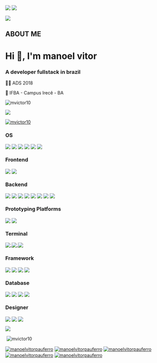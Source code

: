 <img src="https://github.com/mvictor10/fotos-casa/blob/main/banners/banner1_github.gif?raw=true">

<img src="https://github.com/mvictor10/mvictor10.github.io/blob/main/img/foto.jpg">
<p align="left">
   <a href="https://mvictor10.github.io" target="_blank">
      <img src="https://img.shields.io/website-up-down-green-red/http/monip.org.svg">
   </a>
</p>

## ABOUT ME

<h1 align="left">Hi 👋, I'm manoel vitor</h1>
<h3 align="left">A developer fullstack in brazil</h3>

<p align="left">
   👨‍💻 ADS 2018
</p>
<p align="left">
   🏫 IFBA - Campus Irecê - BA
</p>


<p align="left"> <img src="https://komarev.com/ghpvc/?username=mvictor10&label=Profile%20views&color=0e75b6&style=flat" alt="mvictor10" /> </p>

<p align="left">
   <img src="https://img.shields.io/github/followers/{mvictor10}.svg?style=social&label=Follow&maxAge=2592000"/>
</p>

<p align="left"> <a href="https://github.com/ryo-ma/github-profile-trophy"><img src="https://github-profile-trophy.vercel.app/?username=mvictor10" alt="mvictor10" /></a> </p>


<h3 align="left">OS</h3>
<p align="left"> 
   <a href="#" target="blank"><img align="center" src="https://img.shields.io/badge/Android-3DDC84?style=for-the-badge&logo=android&logoColor=white"  /></a>
   <a href="#" target="blank"><img align="center" src="https://img.shields.io/badge/Debian-A81D33?style=for-the-badge&logo=debian&logoColor=black"  /></a>
   <a href="#" target="blank"><img align="center" src="https://img.shields.io/badge/Kali_Linux-557C94?style=for-the-badge&logo=kali-linux&logoColor=white"  /></a>
   <a href="#" target="blank"><img align="center" src="https://img.shields.io/badge/Linux-FCC624?style=for-the-badge&logo=linux&logoColor=black"  /></a>
   <a href="#" target="blank"><img align="center" src="https://img.shields.io/badge/Linux_Mint-87CF3E?style=for-the-badge&logo=linux-mint&logoColor=white"  /></a>
   <a href="#" target="blank"><img align="center" src="https://img.shields.io/badge/Windows-0078D6?style=for-the-badge&logo=windows&logoColor=white"  /></a>
</p>   
   
<h3 align="left">Frontend</h3>
<p align="left"> 
   <a href="#" target="blank"><img align="center" src="https://img.shields.io/badge/HTML5-E34F26?style=for-the-badge&logo=html5&logoColor=white"  /></a>
  <a href="#" target="blank"><img align="center" src="https://img.shields.io/badge/CSS3-1572B6?style=for-the-badge&logo=css3&logoColor=white"  /></a>
</p>


<h3 align="left">Backend</h3>
<p align="left"> 
   <a href="#" target="blank"><img align="center" src="https://img.shields.io/badge/Android-3DDC84?style=for-the-badge&logo=android&logoColor=white"  /></a>
    <a href="#" target="blank"><img align="ce
  <a href="#" target="blank"><img align="center" src="https://img.shields.io/badge/JavaScript-F7DF1E?style=for-the-badge&logo=javascript&logoColor=black"  /></a>
  <a href="#" target="blank"><img align="center" src="https://img.shields.io/badge/Python-14354C?style=for-the-badge&logo=python&logoColor=white"  /></a>
  <a href="#" target="blank"><img align="center" src="https://img.shields.io/badge/Java-ED8B00?style=for-the-badge&logo=openjdk&logoColor=white"  /></a>
  <a href="#" target="blank"><img align="center" src="https://img.shields.io/badge/PHP-777BB4?style=for-the-badge&logo=php&logoColor=white"  /></a>
  <a href="#" target="blank"><img align="center" src="https://img.shields.io/badge/C-00599C?style=for-the-badge&logo=c&logoColor=white"  /></a>
  <a href="#" target="blank"><img align="center" src="https://img.shields.io/badge/C%23-239120?style=for-the-badge&logo=c-sharp&logoColor=white"  /></a>
  <a href="#" target="blank"><img align="center" src="https://img.shields.io/badge/Shell_Script-121011?style=for-the-badge&logo=gnu-bash&logoColor=white"  /></a>
</p>

<h3 align="left">Prototyping Platforms</h3>
<p align="left">
   <a href="#" target="blank"><img align="center" src="https://img.shields.io/badge/Arduino-00979D?style=for-the-badge&logo=Arduino&logoColor=white"  /></a>
   <a href="#" target="blank">
       <img align="center" src="https://img.shields.io/badge/espressif-E7352C?style=for-the-badge&logo=espressif&logoColor=white"/>
   </a>
</p>

<h3 align="left">Terminal</h3>
<p align="left">
   <a href="#" target="blank">
      <img align="center" src="https://img.shields.io/badge/GIT-E44C30?style=for-the-badge&logo=git&logoColor=white"/>
   </a>
   <a href="#" target="blank">
      <img align="center" src="https://img.shields.io/badge/windows%20terminal-4D4D4D?style=for-the-badge&logo=windows%20terminal&logoColor=white"/>
   </a>
   <a href="#" target="blank">
      <img align="center" src="https://img.shields.io/badge/GNU%20Bash-4EAA25?style=for-the-badge&logo=GNU%20Bash&logoColor=white"/>
   </a>
</p>

<h3 align="left">Framework</h3>
<p align="left"> 
   <a href="#" target="blank"><img align="center" src="https://img.shields.io/badge/Flask-000000?style=for-the-badge&logo=flask&logoColor=white"  /></a>
  <a href="#" target="blank"><img align="center" src="https://img.shields.io/badge/jQuery-0769AD?style=for-the-badge&logo=jquery&logoColor=white"  /></a>
  <a href="#" target="blank"><img align="center" src="https://img.shields.io/badge/React-20232A?style=for-the-badge&logo=react&logoColor=61DAFB"  /></a>
  <a href="#" target="blank"><img align="center" src="https://img.shields.io/badge/TensorFlow-FF6F00?style=for-the-badge&logo=tensorflow&logoColor=white"  /></a>
</p>

<h3 align="left">Database</h3>
<p align="left"> 
   <a href="https://sqlite.com/" target="blank"><img align="center" src="https://img.shields.io/badge/SQLite-07405E?style=for-the-badge&logo=sqlite&logoColor=white"  /></a>
  <a href="https://mysql.com" target="blank"><img align="center" src="https://img.shields.io/badge/MySQL-00000F?style=for-the-badge&logo=mysql&logoColor=white"  /></a>
  <a href="https://www.postgresql.org/" target="blank"><img align="center" src="https://img.shields.io/badge/PostgreSQL-316192?style=for-the-badge&logo=postgresql&logoColor=white"  /></a>
  <a href="https://mariadb.org/" target="blank"><img align="center" src="https://img.shields.io/badge/MariaDB-003545?style=for-the-badge&logo=mariadb&logoColor=white"  /></a>

</p>
       
<h3 align="left">Designer</h3>
<p align="left"> 
   <a href="https://www.figma.com/" target="blank"><img align="center" src="https://img.shields.io/badge/Figma-F24E1E?style=for-the-badge&logo=figma&logoColor=white"  /></a>
  <a href="https://www.gimp.org" target="blank"><img align="center" src="https://img.shields.io/badge/gimp-5C5543?style=for-the-badge&logo=gimp&logoColor=white"  /></a>
  <a href="https://www.inkscape.org" target="blank"><img align="center" src="https://img.shields.io/badge/Inkscape-000000?style=for-the-badge&logo=Inkscape&logoColor=white"  /></a>
</p>
<!--
<p><img align="left" src="https://github-readme-stats.vercel.app/api/top-langs?username=mvictor10&show_icons=true&locale=en&layout=compact" alt="mvictor10" /></p>
-->
<p align="left">
   <a href="#" target="_blank">
      <img src="https://github-readme-stats.vercel.app/api/top-langs/?username=mvictor10&theme=blue-gree"/>
   </a>
</p>
     
<p>&nbsp;<img align="center" src="https://github-readme-stats.vercel.app/api?username=mvictor10&show_icons=true&locale=en" alt="mvictor10" /></p>

<p align="left">
  <a href="https://instagram.com/manoelvitorpauferro" target="blank"><img align="center" src="https://img.shields.io/badge/Instagram-E4405F?style=for-the-badge&logo=instagram&logoColor=white" alt="manoelvitorpauferro"  /></a>
   <a href="https://linkedin.com/in/manoelvitorpauferro" target="blank"><img align="center" src="https://img.shields.io/badge/LinkedIn-0077B5?style=for-the-badge&logo=linkedin&logoColor=white" alt="manoelvitorpauferro"  /></a>
  <a href="https://discord.com/mvictor10#1346" target="blank"><img align="center" src="https://img.shields.io/badge/Discord-7289DA?style=for-the-badge&logo=discord&logoColor=white" alt="manoelvitorpauferro"  /></a>
   <a href="https://wa.me/557499972981" target="blank"><img align="center" src="https://img.shields.io/badge/WhatsApp-25D366?style=for-the-badge&logo=whatsapp&logoColor=white" alt="manoelvitorpauferro"  /></a>
   <a href="web.telegram.com/mvictor10" target="blank"><img align="center" src="https://img.shields.io/badge/Telegram-2CA5E0?style=for-the-badge&logo=telegram&logoColor=white" alt="manoelvitorpauferro"  /></a>
  
  </p>

